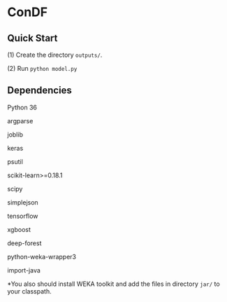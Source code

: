 # ConDF

## Quick Start

(1) Create the directory ````outputs/````.

(2) Run ````python model.py```` 


## Dependencies

Python 36

argparse

joblib

keras

psutil

scikit-learn>=0.18.1

scipy

simplejson

tensorflow

xgboost

deep-forest

python-weka-wrapper3

import-java

*You also should install WEKA toolkit and add the files in directory ````jar/```` to your classpath.
